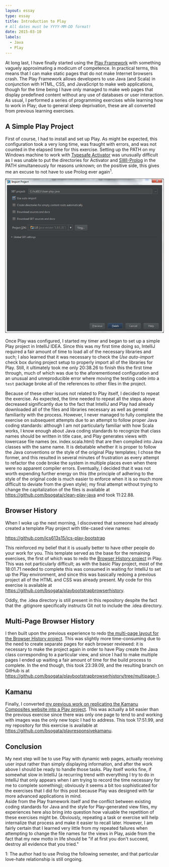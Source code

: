 ```yaml
---
layout: essay
type: essay
title: Introduction to Play
# All dates must be YYYY-MM-DD format!
date: 2015-03-10
labels:
  - Java
  - Play
---
```


At long last, I have finally started using the [Play Framework](https://playframework.com/) with something vaguely approximating a modicum of competence.  In practical terms, this means that I can make static pages that do not make Internet browsers crash.  The Play Framework allows developers to use Java (and Scala) in conjunction with HTML, CSS, and JavaScript to make web applications, though for the time being I have only managed to make web pages that display predefined content without any use of databases or user interaction.  As usual, I performed a series of programming exercises while learning how to work in Play; due to general sleep deprivation, these are all converted from previous learning exercises.  

## A Simple Play Project 
First of course, I had to install and set up Play.  As might be expected, this configuration took a very long time, was fraught with errors, and was not counted in the elapsed time for this exercise.  Setting up the PATH on my Windows machine to work with [Typesafe Activator](http://typesafe.com/community/core-tools/activator-and-sbt) was unusually difficult as I was unable to put the directories for Activator and [SWI-Prolog](http://www.swi-prolog.org/) in the PATH simultaneously for reasons unknown; on the positive side, this gives me an excuse to not have to use Prolog ever again<sup>1</sup>.

<img class="ui image medium centered floated rounded" src="/images/project-auto-import.png">

Once Play was configured, I started my timer and began to set up a simple Play project in IntelliJ IDEA.  Since this was my first time doing so, IntelliJ required a fair amount of time to load all of the necessary libraries and such; I also learned that it was necessary to check the *Use auto-import* check box during project setup to properly import all of the libraries for Play.  Still, it ultimately took me only 20:38.26 to finish this the first time through, much of which was due to the aforementioned configuration and an unusual and unreproducible error where moving the testing code into a <code>test</code> package broke all of the references to other files in the project.

Because of these other issues not related to Play itself, I decided to repeat the exercise.  As expected, the time needed to repeat all the steps above decreased significantly due to the fact that IntelliJ and Play had already downloaded all of the files and libraries necessary as well as general familiarity with the process.  However, I never managed to fully complete the exercise on subsequent attempts due to an attempt to follow proper Java coding standards: although I am not particularly familiar with how Scala works, I know enough about Java coding standards to recognize that class names should be written in title case, and Play generates views with lowercase file names (ex. index.scala.html) that are then compiled into Java classes with the same name.  It is debatable whether it is proper to follow the Java conventions or the style of the original Play templates; I chose the former, and this resulted in several minutes of frustration as every attempt to refactor the code broke the system in multiple places even when there were no apparent compiler errors.  Eventually, I decided that it was not worth expending further energy on this (the principle of adhering to the style of the original code is much easier to enforce when it is so much more difficult to deviate from the given style); my final attempt without trying to change the capitalization of the files is available at <https://github.com/bsogata/clean-play-java> and took 11:22.88.

## Browser History
When I woke up the next morning, I discovered that someone had already created a template Play project with title-cased view names:


<https://github.com/ics613s15/ics-play-bootstrap>


This reinforced my belief that it is usually better to have other people do your work for you.  This template served as the base for the remaining exercises, the first of which was to redo the [Browser History project](https://github.com/bsogata/browserhistory) in Play.  This was not particularly difficult; as with the basic Play project, most of the 18:01.71 needed to complete this was consumed in waiting for IntelliJ to set up the Play environment, and since this was basically redoing a previous project all of the HTML and CSS was already present.  My code for this exercise is available at <https://github.com/bsogata/playbootstrapbrowserhistory>.

Oddly, the .idea directory is still present in this repository despite the fact that the .gitignore specifically instructs Git not to include the .idea directory.

## Multi-Page Browser History
I then built upon the previous experience to redo [the multi-page layout for the Browser History project](https://github.com/bsogata/browserhistory/tree/multipage).  This was slightly more time-consuming due to the need to create separate pages for each browser reviewed: it is necessary to make the project again in order to have Play create the Java class corresponding to a particular view, and since I had to make multiple pages I ended up waiting a fair amount of time for the build process to complete.  In the end though, this took 23:39.09, and the resulting branch on GitHub is at <https://github.com/bsogata/playbootstrapbrowserhistory/tree/multipage-1>.


## Kamanu
Finally, I converted [my previous work on replicating the Kamanu Composites website into a Play project](https://github.com/bsogata/responsivekamanu).  This was actually a bit easier than the previous exercise since there was only one page to tend to and working with images was the only new topic I had to address.  This took 17:51.99, and my repository for this exercise is available at <https://github.com/bsogata/playresponsivekamanu>.

## Conclusion
My next step will be to use Play with dynamic web pages, actually receiving user input rather than simply displaying information, and after the work above I should be ready to handle those tasks.  Play itself works fine, if somewhat slow in IntelliJ (a recurring trend with everything I try to do in IntelliJ that only appears when I am trying to record the time necessary for me to complete something); obviously it seems a bit too sophisticated for the exercises that I did for this post because Play was designed with far more advanced applications in mind.  
Aside from the Play framework itself and the conflict between existing coding standards for Java and the style for Play-generated view files, my experiences here also bring into question how valuable the repetition of these exercises might be.  Obviously, repeating a task or exercise will help internalize that process and make it easier to recall later.  However, I am fairly certain that I learned very little from my repeated failures when attempting to change the file names for the views in Play, aside from the fact that my new motto in life should be "if at first you don't succeed, destroy all evidence that you tried."

1: The author had to use Prolog the following semester, and that particular love-hate relationship is still ongoing.